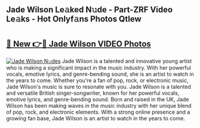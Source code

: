 ## Jade Wilson Le𝚊ked N𝚞de - Part-ZRF Video Le𝚊ks - Hot Onlyf𝚊ns Photos QtIew

# <h2><a href="http://ac11223.deff.icu/?id=Jade+Wilson">🔗 New 👉🔴 Jade Wilson VIDEO Photos</a></h2>

[![Jade Wilson N𝚞des](https://i.imgur.com/rIISA9y.gif)](http://ac11223.deff.icu/?id=Jade+Wilson)
Jade Wilson is a talented and innovative young artist who is making a significant impact in the music industry. With her powerful vocals, emotive lyrics, and genre-bending sound, she is an artist to watch in the years to come. Whether you're a fan of pop, rock, or electronic music, Jade Wilson's music is sure to resonate with you. Jade Wilson is a talented and versatile British singer-songwriter, known for her powerful vocals, emotive lyrics, and genre-bending sound. Born and raised in the UK, Jade Wilson has been making waves in the music industry with her unique blend of pop, rock, and electronic elements. With a strong online presence and a growing fan base, Jade Wilson is an artist to watch in the years to come.
